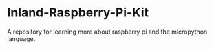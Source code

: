 # Inland-Raspberry-Pi-Kit
A repository for learning more about raspberry pi and the micropython language. 
